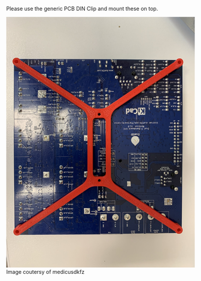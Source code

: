 Please use the generic PCB DIN Clip and mount these on top. 

![Example print, courtesy of medicusdkfz)](./Example_print-courtesy_of_medicusdkfz.jpg)
Image coutersy of medicusdkfz
